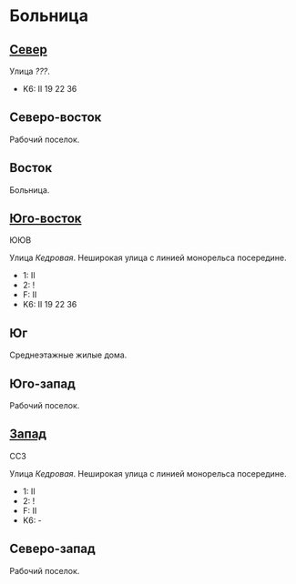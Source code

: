 # Больница

## [Север](./610065.md)

Улица *???*.

* K6:   II
        19  22  36

## Северо-восток

Рабочий поселок.

## Восток

Больница.

## [Юго-восток](./615075.md)

ЮЮВ

Улица *Кедровая*.
Неширокая улица с линией монорельса посередине.

* 1:    II
* 2:    !
* F:    II
* K6:   II
        19  22  36

## Юг

Среднеэтажные жилые дома.

## Юго-запад

Рабочий поселок.

## [Запад](./600070.md)

ССЗ

Улица *Кедровая*.
Неширокая улица с линией монорельса посередине.

* 1:    II
* 2:    !
* F:    II
* K6:   -

## Северо-запад

Рабочий поселок.
